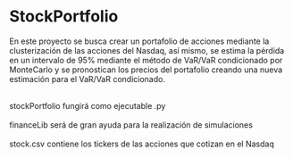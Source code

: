# StockPortfolio
En este proyecto se busca crear un portafolio de acciones mediante la clusterización de las acciones del Nasdaq, así mismo, se estima la pérdida en un intervalo de 95% mediante el método de VaR/VaR condicionado por MonteCarlo y se pronostican los precios del portafolio creando una nueva estimación para el VaR/VaR condicionado.

 <br />stockPortfolio fungirá como ejecutable .py <br />
 <br />financeLib será de gran ayuda para la realización de simulaciones <br />
 <br />stock.csv contiene los tickers de las acciones que cotizan en el Nasdaq <br />
